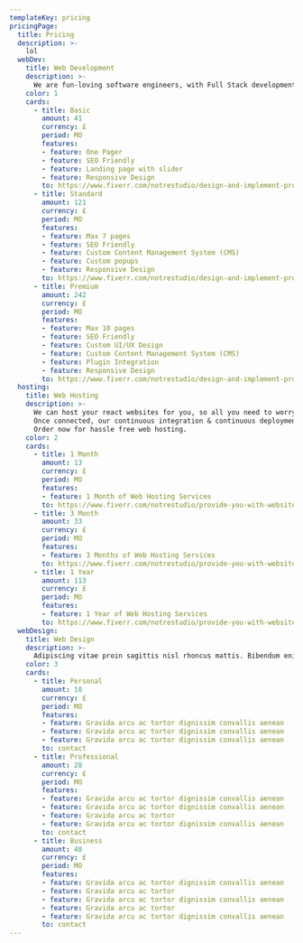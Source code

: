 ```yaml
---
templateKey: pricing
pricingPage: 
  title: Pricing
  description: >-
    lol
  webDev:
    title: Web Development
    description: >-
      We are fun-loving software engineers, with Full Stack development expertise. We have over 10 years experience, with an array of applications under our belts. We both have Bachelor degree's in Computer Since. Our services are focused on website development, to help you connect with your end users in an intuitive and easily managed process.
    color: 1
    cards: 
      - title: Basic
        amount: 41
        currency: £
        period: MO
        features:
        - feature: One Pager
        - feature: SEO Friendly
        - feature: Landing page with slider
        - feature: Responsive Design
        to: https://www.fiverr.com/notrestudio/design-and-implement-professional-websites-903e
      - title: Standard
        amount: 121
        currency: £
        period: MO
        features:
        - feature: Max 7 pages
        - feature: SEO Friendly
        - feature: Custom Content Management System (CMS)        
        - feature: Custom popups
        - feature: Responsive Design
        to: https://www.fiverr.com/notrestudio/design-and-implement-professional-websites-903e
      - title: Premium
        amount: 242
        currency: £
        period: MO
        features:
        - feature: Max 10 pages
        - feature: SEO Friendly 
        - feature: Custom UI/UX Design
        - feature: Custom Content Management System (CMS)
        - feature: Plugin Integration
        - feature: Responsive Design
        to: https://www.fiverr.com/notrestudio/design-and-implement-professional-websites-903e
  hosting:
    title: Web Hosting
    description: >-
      We can host your react websites for you, so all you need to worry about is the content.
      Once connected, our continuous integration & continuous deployment pipeline will allow you to make changes to your site and see them live within minutes. 
      Order now for hassle free web hosting. 
    color: 2
    cards: 
      - title: 1 Month
        amount: 13
        currency: £
        period: MO
        features:
        - feature: 1 Month of Web Hosting Services
        to: https://www.fiverr.com/notrestudio/provide-you-with-website-hosting-services
      - title: 3 Month
        amount: 33
        currency: £
        period: MO
        features:
        - feature: 3 Months of Web Hosting Services
        to: https://www.fiverr.com/notrestudio/provide-you-with-website-hosting-services
      - title: 1 Year
        amount: 113
        currency: £
        period: MO
        features:
        - feature: 1 Year of Web Hosting Services
        to: https://www.fiverr.com/notrestudio/provide-you-with-website-hosting-services
  webDesign:
    title: Web Design
    description: >-
      Adipiscing vitae proin sagittis nisl rhoncus mattis. Bibendum enim facilisis gravida neque convallis a cras semper auctor. Sit amet risus nullam eget felis eget. Metus dictum at tempor commodo ullamcorper a lacus vestibulum. Sit amet facilisis magna etiam tempor orci eu. Eleifend mi in nulla posuere. Et magnis dis parturient montes nascetur ridiculus mus mauris vitae.
    color: 3
    cards: 
      - title: Personal
        amount: 18
        currency: £
        period: MO
        features:
        - feature: Gravida arcu ac tortor dignissim convallis aenean
        - feature: Gravida arcu ac tortor dignissim convallis aenean
        - feature: Gravida arcu ac tortor dignissim convallis aenean
        to: contact
      - title: Professional
        amount: 28
        currency: £
        period: MO
        features:
        - feature: Gravida arcu ac tortor dignissim convallis aenean
        - feature: Gravida arcu ac tortor dignissim convallis aenean
        - feature: Gravida arcu ac tortor 
        - feature: Gravida arcu ac tortor dignissim convallis aenean
        to: contact
      - title: Business
        amount: 48
        currency: £
        period: MO
        features:
        - feature: Gravida arcu ac tortor dignissim convallis aenean
        - feature: Gravida arcu ac tortor 
        - feature: Gravida arcu ac tortor dignissim convallis aenean
        - feature: Gravida arcu ac tortor 
        - feature: Gravida arcu ac tortor dignissim convallis aenean
        to: contact
---
```

